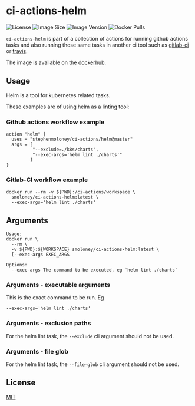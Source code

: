 # ci-actions-helm
![License](https://img.shields.io/github/license/stephenmoloney/ci-actions.svg?style=flat-square)
![Image Size](https://img.shields.io/microbadger/image-size/smoloney/ci-actions-helm/latest.svg?style=flat)
![Image Version](https://images.microbadger.com/badges/version/smoloney/ci-actions-helm.svg)
![Docker Pulls](https://img.shields.io/docker/pulls/smoloney/ci-actions-helm.svg?style=flat)

`ci-actions-helm` is part of a collection of actions
for running github actions tasks and also running
those same tasks in another ci tool such as
[gitlab-ci](https://about.gitlab.com/product/continuous-integration)
or [travis](https://travis-ci.org).

The image is available on the
[dockerhub](https://hub.docker.com/r/smoloney/ci-actions-helm).

## Usage

Helm is a tool for kubernetes related tasks.

These examples are of using helm as a linting tool:

### Github actions workflow example

```shell
action "helm" {
  uses = "stephenmoloney/ci-actions/helm@master"
  args = [
          "--exclude=./k8s/charts",
          "--exec-args='helm lint ./charts'"
         ]
}
```

### Gitlab-CI workflow example

```shell
docker run --rm -v ${PWD}:/ci-actions/workspace \
  smoloney/ci-actions-helm:latest \
  --exec-args='helm lint ./charts'
```

## Arguments

```text
Usage:
docker run \
  --rm \
  -v ${PWD}:${WORKSPACE} smoloney/ci-actions-helm:latest \
  [--exec-args EXEC_ARGS

Options:
  --exec-args The command to be executed, eg `helm lint ./charts`
```

### Arguments - executable arguments

This is the exact command to be run. Eg

```shell
--exec-args='helm lint ./charts'
```

### Arguments - exclusion paths

For the helm lint task, the `--exclude` cli argument
should not be used.

### Arguments - file glob

For the helm lint task, the `--file-glob` cli argument
should not be used.

## License

[MIT](../LICENSE.txt)

